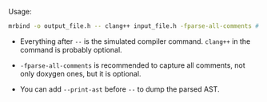Usage:

```sh
mrbind -o output_file.h -- clang++ input_file.h -fparse-all-comments # Other compiler flags here.
```

* Everything after `--` is the simulated compiler command. `clang++` in the command is probably optional.

* `-fparse-all-comments` is recommended to capture all comments, not only doxygen ones, but it is optional.

* You can add `--print-ast` before `--` to dump the parsed AST.
